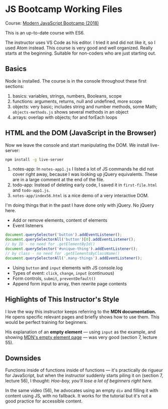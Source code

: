 # JS Bootcamp Working Files

Course: [Modern JavaScript Bootcamp (2018)](https://www.udemy.com/modern-javascript/learn/v4/content)

This is an up-to-date course with ES6.

The instructor uses VS Code as his editor. I tried it and did not like it, so I used Atom instead. This course is very good and well organized. Really starts at the beginning. Suitable for non-coders who are just starting out.

## Basics

Node is installed. The course is in the console throughout these first sections:

1. basics: variables, strings, numbers, Booleans, scope
2. functions: arguments, returns, null and undefined, more scope
3. objects: very basic; includes string and number methods, some Math; `objects-methods.js` shows several methods in an object
4. arrays: overlap with objects; for and forEach loops

## HTML and the DOM (JavaScript in the Browser)

Now we leave the console and start manipulating the DOM. We install live-server:

```bash
npm install -g live-server
```

1. notes-app: In `notes-app1.js` I listed a lot of JS commands he did not cover right away, because I was looking up jQuery equivalents. These are in a large comment at the end of the file.
2. todo-app: Instead of deleting early code, I saved it in `first-file.html` and `todo-app1.js`.
3. `notes-app/index56.html` is a nice demo of a very interactive DOM.

I'm doing things that in the past I have done only with jQuery. No jQuery here.

* Add or remove elements, content of elements
* Event listeners

```javascript
document.querySelector('button').addEventListener();
document.querySelectorAll('button')[0].addEventListener();
// by ID - no need for .getElementById()
document.querySelector('#unique-thing').addEventListener();
// by class - no need for .getElementsByClassName()
document.querySelectorAll('.many-things').addEventListener();
```

* Using `button` and `input` elements with JS console.log
* Types of event: `click`, `change`, `input` (continuous)
* Form controls, `submit`, `preventDefault()`
* Append form input to array, then rewrite page contents


## Highlights of This Instructor's Style

I love the way this instructor keeps referring to the **MDN documentation.** He opens specific relevant pages and briefly shows how to use them. This would be perfect training for beginners.

His explanation of an **empty element** &mdash; using `input` as the example, and showing [MDN's empty element page](https://developer.mozilla.org/en-US/docs/Glossary/Empty_element) &mdash; was very good (section 7, lecture 55).

## Downsides

Functions inside of functions inside of functions &mdash; it's practically de rigueur for JavaScript, but when the instructor suddenly starts piling it on (section 7, lecture 56), I thought: *Hoo-boy, you'll lose a lot of beginners right here.*

In the same video (56), he advocates using an empty `div` and filling it with content using JS, with no fallback. It works for the tutorial but it's not a good practice for accessible content.

